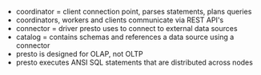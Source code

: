 - coordinator = client connection point, parses statements, plans queries
- coordinators, workers and clients communicate via REST API's
- connector = driver presto uses to connect to external data sources
- catalog = contains schemas and references a data source using a connector
- presto is designed for OLAP, not OLTP
- presto executes ANSI SQL statements that are distributed across nodes